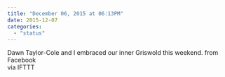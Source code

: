 ```yaml
---
title: "December 06, 2015 at 06:13PM"
date: 2015-12-07
categories: 
  - "status"
---
```


Dawn Taylor-Cole and I embraced our inner Griswold this weekend. from Facebook  
via IFTTT
